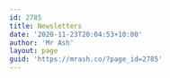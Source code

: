 ```yaml
---
id: 2785
title: Newsletters
date: '2020-11-23T20:04:53+10:00'
author: 'Mr Ash'
layout: page
guid: 'https://mrash.co/?page_id=2785'
---
```


